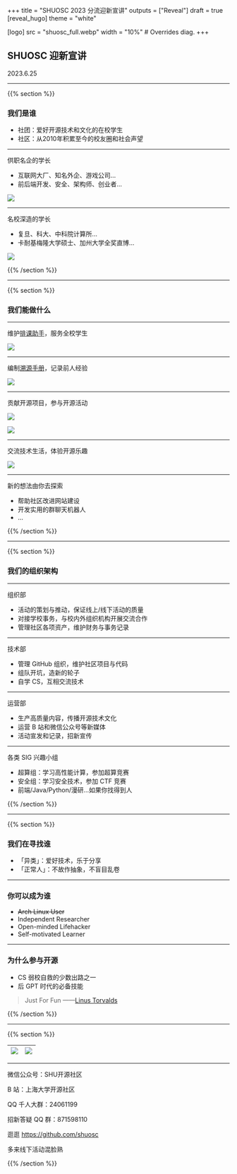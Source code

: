 +++
title = "SHUOSC 2023 分流迎新宣讲"
outputs = ["Reveal"]
draft = true
[reveal_hugo]
theme = "white"

[logo]
src = "shuosc_full.webp"
width = "10%" # Overrides diag.
+++

## SHUOSC 迎新宣讲

2023.6.25

---

{{% section %}}

### 我们是谁

- 社团：爱好开源技术和文化的在校学生
- 社区：从2010年积累至今的校友圈和社会声望
  
---

供职名企的学长

- 互联网大厂、知名外企、游戏公司...
- 前后端开发、安全、架构师、创业者...

![](zzy.webp)

---

名校深造的学长

- 复旦、科大、中科院计算所...
- 卡耐基梅隆大学硕士、加州大学全奖直博...

![](lth.webp)

{{% /section %}}

---

{{% section %}}

### 我们能做什么

---

维护[排课助手](https://github.com/shuosc/shu-scheduling-helper/tree/v3)，服务全校学生

[![](xk.webp)](https://xk.shuosc.com/)

---

编制[溯源手册](https://shuosc.github.io/fly/)，记录前人经验

![](https://user-images.githubusercontent.com/100942238/209382842-8189947a-d228-473e-b21b-938e630fafd7.png)

---

贡献开源项目，参与开源活动

[![](GSoC_logo.svg)](https://summerofcode.withgoogle.com/get-started)

[![](OSPP_logo_zh.webp)](https://summer-ospp.ac.cn/help/student/)

---

交流技术生活，体验开源乐趣

[![](linux_party.webp)](https://shuosc.github.io/slides/2306-linux-party/)

--- 

新的想法由你去探索

- 帮助社区改进网站建设
- 开发实用的群聊天机器人
- ...

{{% /section %}}

---

{{% section %}}

### 我们的组织架构

---

组织部

- 活动的策划与推动，保证线上/线下活动的质量
- 对接学校事务，与校内外组织机构开展交流合作
- 管理社区各项资产，维护财务与事务记录

---

技术部

- 管理 GitHub 组织，维护社区项目与代码
- 组队开坑，造新的轮子
- 自学 CS，互相交流技术

---

运营部

- 生产高质量内容，传播开源技术文化
- 运营 B 站和微信公众号等新媒体
- 活动宣发和记录，招新宣传

---

各类 SIG 兴趣小组

- 超算组：学习高性能计算，参加超算竞赛
- 安全组：学习安全技术，参加 CTF 竞赛
- 前端/Java/Python/漫研...如果你找得到人

{{% /section %}}

---

{{% section %}}

### 我们在寻找谁

- 「异类」：爱好技术，乐于分享
- 「正常人」：不故作抽象，不盲目乱卷

---

### 你可以成为谁

- ~~Arch Linux User~~
- Independent Researcher
- Open-minded Lifehacker
- Self-motivated Learner

---

### 为什么参与开源

- CS 弱校自救的少数出路之一
- 后 GPT 时代的必备技能

> Just For Fun 
> ——[Linus Torvalds](https://en.wikipedia.org/wiki/Linus_Torvalds#Bibliography)


{{% /section %}}

---

{{% section %}}

| ![](qq_group.webp) | ![](qq_newstu_2023.webp) | 
| ---- | ---- |

---

微信公众号：SHU开源社区

B 站：上海大学开源社区

QQ 千人大群：24061199

招新答疑 QQ 群：871598110

逛逛 https://github.com/shuosc

多来线下活动混脸熟

{{% /section %}}